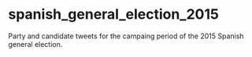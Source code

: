 # spanish_general_election_2015
Party and candidate tweets for the campaing period of the 2015 Spanish general election.
